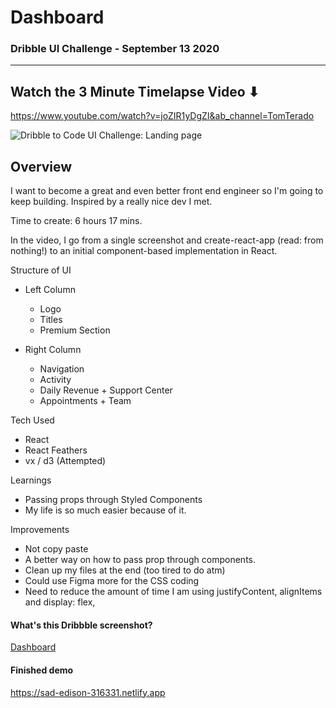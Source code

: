 # Dashboard
### Dribble UI Challenge - September 13 2020

-------- 

## Watch the 3 Minute Timelapse Video ⬇
https://www.youtube.com/watch?v=joZIR1yDgZI&ab_channel=TomTerado

![Dribble to Code UI Challenge: Landing page
](https://user-images.githubusercontent.com/16810128/93038351-9beec600-f5f9-11ea-85d3-25da513980f2.png "Dribbble UI Challenge - July 2019 [Timelapse 200x] 4K")


## Overview

I want to become a great and even better front end engineer so I'm going to keep building. Inspired by a really nice dev I met. 

Time to create: 6 hours 17 mins.

In the video, I go from a single screenshot and create-react-app (read: from nothing!) to an initial component-based implementation in React.

Structure of UI
* Left Column
  * Logo
  * Titles
  * Premium Section
  
* Right Column
  * Navigation
  * Activity
  * Daily Revenue + Support Center
  * Appointments + Team

Tech Used
* React
* React Feathers
* vx / d3 (Attempted)

Learnings
* Passing props through Styled Components
* My life is so much easier because of it. 

Improvements
* Not copy paste
* A better way on how to pass prop through components.
* Clean up my files at the end (too tired to do atm)
* Could use Figma more for the CSS coding
* Need to reduce the amount of time I am using justifyContent, alignItems and display: flex,


#### What's this Dribbble screenshot?
[Dashboard](https://dribbble.com/shots/14181748-Online-training-Proom)

#### Finished demo

[ https://sad-edison-316331.netlify.app
]( https://sad-edison-316331.netlify.app)
